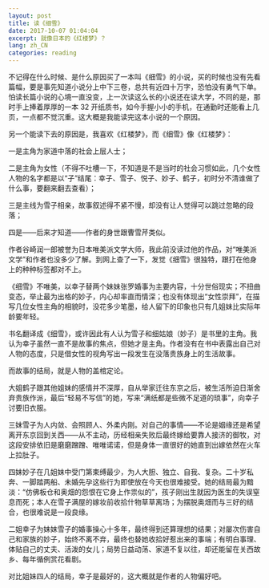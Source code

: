 ```yaml
---
layout: post
title: 读《细雪》
date: 2017-10-07 01:04:04
excerpt: 就像日本的《红楼梦》？
lang: zh_CN
categories: reading
---
```


不记得在什么时候、是什么原因买了一本叫《细雪》的小说，买的时候也没有先看篇幅，要是事先知道小说分上中下三卷，总共有近四十万字，恐怕没有勇气下单。怕读长篇小说的心境一直没变，上一次读这么长的小说还在读大学，不同的是，那时手上捧着厚厚的一本 32 开纸质书，如今手握小小的手机，在通勤时还能看上几页，一点都不觉沉重。这大概是我能读完这本小说的一个原因。

另一个能读下去的原因是，我喜欢《红楼梦》，而《细雪》像《红楼梦》：

一是主角为家道中落的社会上层人士；

二是主角为女性（不得不吐槽一下，不知道是不是当时的社会习惯如此，几个女性人物的名字都是以“子”结尾：幸子、雪子、悦子、妙子、鹤子，初时分不清谁做了什么事，要翻来翻去查看）；

三是主线为雪子相亲，故事叙述得不紧不慢，却没有让人觉得可以跳过忽略的段落；

四是——后来才知道——作者的身世跟曹雪芹类似。

作者谷崎润一郎被誉为日本唯美派文学大师，我此前没读过他的作品，对“唯美派文学”和作者也没多少了解。到网上查了一下，发觉《细雪》很独特，跟打在他身上的种种标签都对不上。

《细雪》不唯美，以幸子替两个妹妹张罗婚事为主要内容，十分世俗现实；不扭曲变态，举止最为出格的妙子，内心却率直而情深；也没有体现出“女性崇拜”，在描写几位女性主角的相貌时，没花多少笔墨，给人留下的印象也只有几姐妹比实际年龄要年轻。

书名翻译成《细雪》，或许因此有人认为雪子和细姑娘（妙子）是书里的主角。我认为幸子虽然一直不是故事的焦点，但她才是主角。作者没有在书中表露出自己对人物的态度，只是借女性的视角写出一段发生在没落贵族身上的生活故事。

而故事的结局，就是人物的盖棺定论。

大姐鹤子跟其他姐妹的感情并不深厚，自从举家迁往东京之后，被生活所迫日渐舍弃贵族作派，最后“轻易不写信”的她，写来“满纸都是些微不足道的琐事”，向幸子讨要旧衣服。

三妹雪子为人内敛、会照顾人、外柔内刚。对自己的事情——不论是姻缘还是希望离开东京回到关西——从不主动，历经相亲失败后最终嫁给要靠人接济的御牧，对这段安排依旧是磨磨蹭蹭、唯唯诺诺，但是身体一直很好的她直到出嫁依然在火车上拉肚子。

四妹妙子在几姐妹中受门第束缚最少，为人大胆、独立、自我、复杂。二十岁私奔、一脚踏两船、未婚先孕这些行为即使放在今天也很难接受。她的结局最为黯淡：“仿佛板仓和奥畑的怨恨在它身上作祟似的”，孩子刚出生就因为医生的失误窒息而死；本人在雪子满屋的嫁妆前收拾什物草草离场；为摆脱奥畑而与三好的结合，也很难说是一段良缘。

二姐幸子为妹妹雪子的婚事操心十多年，最终得到还算理想的结果；对屡次伤害自己和家族的妙子，始终不离不弃，最终也替她收拾好惹出来的事端；有明白事理、体贴自己的丈夫、活泼的女儿；局势日益动荡、家道不复以往，却还能留在关西故乡、每年循例赏花看剧。

对比姐妹四人的结局，幸子是最好的，这大概就是作者的人物偏好吧。
